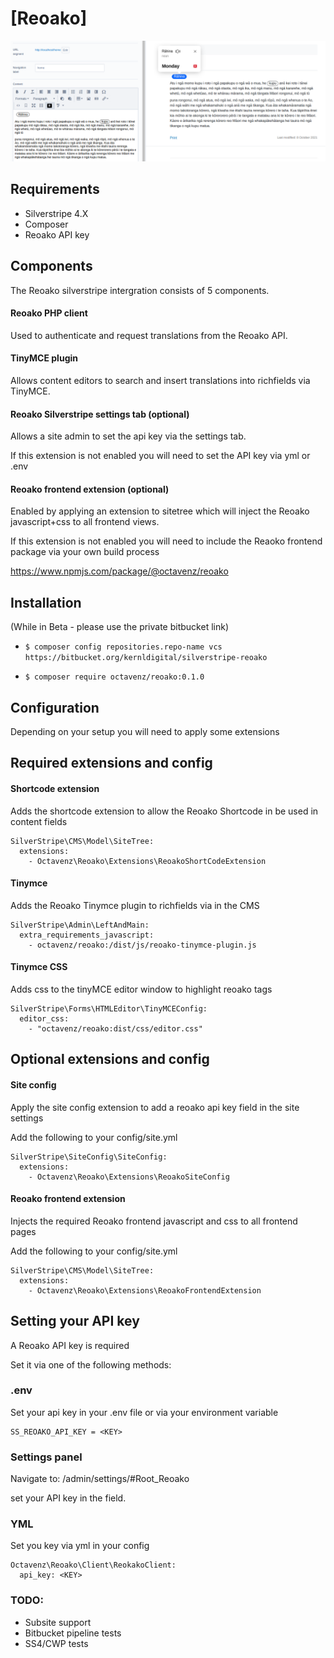 # [<a src="https://www.reoako.nz/">Reoako</a>]

![Reoako Preview](docs/img/screen5.png)

## Requirements

-   Silverstripe 4.X
-   Composer
-   Reoako API key


## Components

The Reoako silverstripe intergration consists of 5 components.

#### Reoako PHP client

Used to authenticate and request translations from the Reoako API.

#### TinyMCE plugin

Allows content editors to search and insert translations into richfields via TinyMCE.

#### Reoako Silverstripe settings tab (optional)

Allows a site admin to set the api key via the settings tab.

If this extension is not enabled you will need to set the API key via yml or .env


#### Reoako frontend extension (optional)

Enabled by applying an extension to sitetree which will inject the Reoako javascript+css to all frontend views.

If this extension is not enabled you will need to include the Reaoko frontend package via your own build process

https://www.npmjs.com/package/@octavenz/reoako


## Installation

(While in Beta - please use the private bitbucket link)

- `$ composer config repositories.repo-name vcs https://bitbucket.org/kernldigital/silverstripe-reoako`

- `$ composer require octavenz/reoako:0.1.0`




## Configuration

Depending on your setup you will need to apply some extensions


## Required extensions and config

#### Shortcode extension

Adds the shortcode extension to allow the Reoako Shortcode in be used in content fields


```
SilverStripe\CMS\Model\SiteTree:
  extensions:
    - Octavenz\Reoako\Extensions\ReoakoShortCodeExtension
```

#### Tinymce

Adds the Reoako Tinymce plugin to richfields via in the CMS


```
SilverStripe\Admin\LeftAndMain:
  extra_requirements_javascript: 
    - octavenz/reoako:/dist/js/reoako-tinymce-plugin.js
```


#### Tinymce CSS 

Adds css to the tinyMCE editor window to highlight reoako tags


```
SilverStripe\Forms\HTMLEditor\TinyMCEConfig:
  editor_css: 
    - "octavenz/reoako:dist/css/editor.css"
```



## Optional extensions and config

#### Site config

Apply the site config extension to add a reoako api key field in the site settings

Add the following to your config/site.yml


```
SilverStripe\SiteConfig\SiteConfig:
  extensions:
    - Octavenz\Reoako\Extensions\ReoakoSiteConfig
```


#### Reoako frontend extension 

Injects the required Reoako frontend javascript and css to all frontend pages

Add the following to your config/site.yml


```
SilverStripe\CMS\Model\SiteTree:
  extensions:
    - Octavenz\Reoako\Extensions\ReoakoFrontendExtension
```
 
 


## Setting your API key

A Reoako API key is required 

Set it via one of the following methods:

### .env

Set your api key in your .env file or via your environment variable


```
SS_REOAKO_API_KEY = <KEY>

```


### Settings panel

Navigate to: /admin/settings/#Root_Reoako

set your API key in the field.


### YML 

Set you key via yml in your config


```
Octavenz\Reoako\Client\ReokakoClient:
  api_key: <KEY>
```



### TODO:
- Subsite support
- Bitbucket pipeline tests
- SS4/CWP tests

